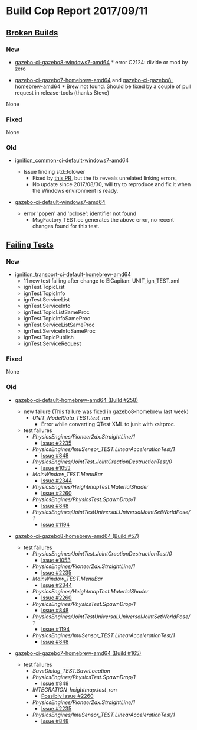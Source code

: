 # Build Cop Report 2017/09/11 #

## [Broken Builds](https://build.osrfoundation.org/view/main/view/BuildCopFail/) ##

### New ###

* [ gazebo-ci-gazebo8-windows7-amd64](https://build.osrfoundation.org/view/main/view/BuildCopFail/job/gazebo-ci-gazebo8-windows7-amd64/104/console)
      * error C2124: divide or mod by zero

* [gazebo-ci-gazebo7-homebrew-amd64](https://build.osrfoundation.org/view/main/view/BuildCopFail/job/gazebo-ci-gazebo7-homebrew-amd64/167/) and [gazebo-ci-gazebo8-homebrew-amd64](https://build.osrfoundation.org/view/main/view/BuildCopFail/job/gazebo-ci-gazebo8-homebrew-amd64/59/)
      * Brew not found. Should be fixed by a couple of pull request in release-tools (thanks Steve)

None

### Fixed ###

None

### Old ###

* [ignition_common-ci-default-windows7-amd64](https://build.osrfoundation.org/view/main/view/BuildCopFail/job/ignition_common-ci-default-windows7-amd64/184/)
    * Issue finding std::tolower
        * Fixed by [this PR](https://bitbucket.org/ignitionrobotics/ign-common/pull-requests/64/fixing-windows-tolower-error/diff), but the fix reveals unrelated linking errors,
        * No update since 2017/08/30, will try to reproduce and fix it when the Windows environment is ready.

* [gazebo-ci-default-windows7-amd64](https://build.osrfoundation.org/view/main/view/BuildCopFail/job/gazebo-ci-default-windows7-amd64/lastFailedBuild/)
    * error 'popen' and 'pclose': identifier not found
        * MsgFactory_TEST.cc generates the above error, no recent changes found for this test.



## [Failing Tests](https://build.osrfoundation.org/view/main/view/BuildCopTests/) ##

### New ###
 * [ignition_transport-ci-default-homebrew-amd64](https://build.osrfoundation.org/view/main/view/BuildCopTests/job/ignition_transport-ci-default-homebrew-amd64/84/)
    * 11 new test failing after change to ElCapitan: UNIT_ign_TEST.xml
    * ignTest.TopicList
    * ignTest.TopicInfo
    * ignTest.ServiceList
    * ignTest.ServiceInfo
    * ignTest.TopicListSameProc
    * ignTest.TopicInfoSameProc
    * ignTest.ServiceListSameProc
    * ignTest.ServiceInfoSameProc
    * ignTest.TopicPublish
    * ignTest.ServiceRequest


### Fixed ###

None

### Old ###

* [gazebo-ci-default-homebrew-amd64 (Build #258)](https://build.osrfoundation.org/view/main/view/BuildCopTests/job/gazebo-ci-default-homebrew-amd64/)
    * new failure (This failure was fixed in gazebo8-homebrew last week)
        * *UNIT_ModelData_TEST.test_ran*
            * Error while converting QTest XML to junit with xsltproc.
    * test failures
        * *PhysicsEngines/Pioneer2dx.StraightLine/1*
            * [Issue #2235](https://bitbucket.org/osrf/gazebo/issues/2235)
        * *PhysicsEngines/ImuSensor_TEST.LinearAccelerationTest/1*
            * [Issue #848](https://bitbucket.org/osrf/gazebo/issues/848)
        * *PhysicsEngines/JointTest.JointCreationDestructionTest/0*
            * [Issue #1053](https://bitbucket.org/osrf/gazebo/issues/1053)
        * *MainWindow_TEST.MenuBar*
            * [Issue #2344](https://bitbucket.org/osrf/gazebo/issues/2344)
        * *PhysicsEngines/HeightmapTest.MaterialShader*
            * [Issue #2260](https://bitbucket.org/osrf/gazebo/issues/2260)
        * *PhysicsEngines/PhysicsTest.SpawnDrop/1*
            * [Issue #848](https://bitbucket.org/osrf/gazebo/issues/848)
        * *PhysicsEngines/JointTestUniversal.UniversalJointSetWorldPose/1*
            * [Issue #1194](https://bitbucket.org/osrf/gazebo/issues/1194)

* [gazebo-ci-gazebo8-homebrew-amd64 (Build #57)](https://build.osrfoundation.org/view/main/view/BuildCopTests/job/gazebo-ci-gazebo8-homebrew-amd64)
    * test failures
        * *PhysicsEngines/JointTest.JointCreationDestructionTest/0*
            * [Issue #1053](https://bitbucket.org/osrf/gazebo/issues/1053)
        * *PhysicsEngines/Pioneer2dx.StraightLine/1*
            * [Issue #2235](https://bitbucket.org/osrf/gazebo/issues/2235)
        * *MainWindow_TEST.MenuBar*
            * [Issue #2344](https://bitbucket.org/osrf/gazebo/issues/2344)
        * *PhysicsEngines/HeightmapTest.MaterialShader*
            * [Issue #2260](https://bitbucket.org/osrf/gazebo/issues/2260)
        * *PhysicsEngines/PhysicsTest.SpawnDrop/1*
            * [Issue #848](https://bitbucket.org/osrf/gazebo/issues/848)
        * *PhysicsEngines/JointTestUniversal.UniversalJointSetWorldPose/1*
            * [Issue #1194](https://bitbucket.org/osrf/gazebo/issues/1194)
        * *PhysicsEngines/ImuSensor_TEST.LinearAccelerationTest/1*
            * [Issue #848](https://bitbucket.org/osrf/gazebo/issues/848)

* [gazebo-ci-gazebo7-homebrew-amd64 (Build #165)](https://build.osrfoundation.org/view/main/view/BuildCopTests/job/gazebo-ci-gazebo7-homebrew-amd64/)
    * test failures
        * *SaveDialog_TEST.SaveLocation*
        * *PhysicsEngines/PhysicsTest.SpawnDrop/1*
            * [Issue #848](https://bitbucket.org/osrf/gazebo/issues/848)
        * *INTEGRATION_heightmap.test_ran*
            * [Possibly Issue #2260](https://bitbucket.org/osrf/gazebo/issues/2260)
        * *PhysicsEngines/Pioneer2dx.StraightLine/1*
            * [Issue #2235](https://bitbucket.org/osrf/gazebo/issues/2235)
        * *PhysicsEngines/ImuSensor_TEST.LinearAccelerationTest/1*
            * [Issue #848](https://bitbucket.org/osrf/gazebo/issues/848)